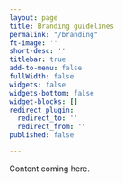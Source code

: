 ```yaml
---
layout: page
title: Branding guidelines
permalink: "/branding"
ft-image: ''
short-desc: ''
titlebar: true
add-to-menu: false
fullWidth: false
widgets: false
widgets-bottom: false
widget-blocks: []
redirect_plugin:
  redirect_to: ''
  redirect_from: ''
published: false

---
```

Content coming here.
